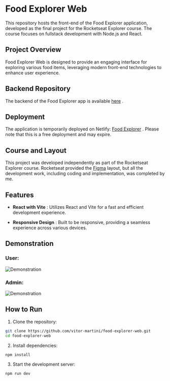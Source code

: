 # Food Explorer Web 
This repository hosts the front-end of the Food Explorer application, developed as the final project for the Rocketseat Explorer course. The course focuses on fullstack development with Node.js and React.

## Project Overview 

Food Explorer Web is designed to provide an engaging interface for exploring various food items, leveraging modern front-end technologies to enhance user experience.

## Backend Repository 
The backend of the Food Explorer app is available [here](https://github.com/vitor-martini/food-explorer-api) .
## Deployment 
The application is temporarily deployed on Netlify: [Food Explorer](https://food-explorer-martini.netlify.app/) . Please note that this is a free deployment and may expire.
## Course and Layout 

This project was developed independently as part of the Rocketseat Explorer course. Rocketseat provided the [Figma](https://www.figma.com/community/file/1196874589259687769) layout, but all the development work, including coding and implementation, was completed by me.

## Features 
 
- **React with Vite** : Utilizes React and Vite for a fast and efficient development experience.
 
- **Responsive Design** : Built to be responsive, providing a seamless experience across various devices.

## Demonstration 
 
### User:
![Demonstration](./src/assets/user-demo.gif) 

### Admin:
![Demonstration](./src/assets/admin-demo.gif) 

## How to Run 
 
1. Clone the repository:


```bash
git clone https://github.com/vitor-martini/food-explorer-web.git
cd food-explorer-web
```
 
2. Install dependencies:


```bash
npm install
```
 
3. Start the development server:


```bash
npm run dev
```